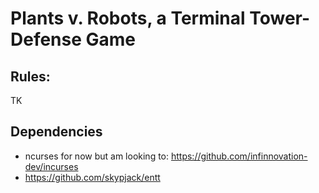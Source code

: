 # Plants v. Robots, a Terminal Tower-Defense Game

## Rules:
  TK

## Dependencies
  + ncurses for now but am looking to: https://github.com/infinnovation-dev/incurses
  + https://github.com/skypjack/entt

